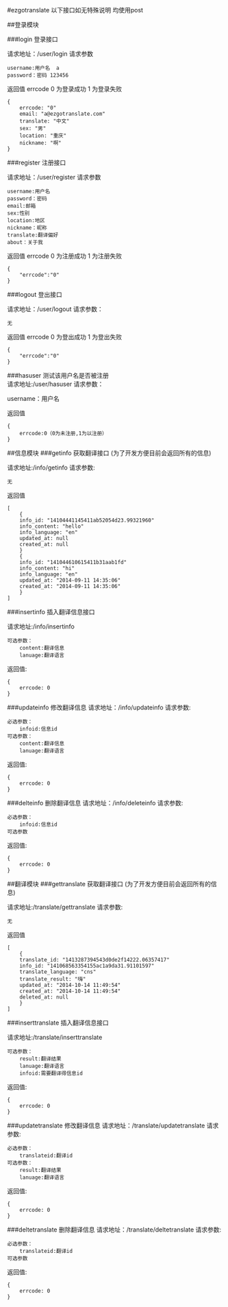 #ezgotranslate
以下接口如无特殊说明 均使用post

##登录模块

###login
登录接口

请求地址：/user/login
请求参数

    username:用户名  a
    password：密码 123456
    
返回值 
errcode 
0 为登录成功 
1 为登录失败

    {
        errcode: "0"
        email: "a@ezgotranslate.com"
        translate: "中文"
        sex: "男"
        location: "重庆"
        nickname: "啊"
    }
    
###register
注册接口

请求地址：/user/register
请求参数

    username:用户名
    password：密码
    email:邮箱
    sex:性别
    location:地区
    nickname：昵称
    translate:翻译偏好
    about：关于我
    
返回值 
errcode 
0 为注册成功 
1 为注册失败

    {
        "errcode":"0"
    }
    
###logout
登出接口

请求地址：/user/logout
请求参数：

    无
    
返回值 
errcode 
0 为登出成功 
1 为登出失败

    {
        "errcode":"0"
    }
###hasuser
测试该用户名是否被注册  
请求地址:/user/hasuser
请求参数：

username：用户名

返回值

    {
        errcode:0（0为未注册,1为以注册）
    }  
##信息模块
###getinfo
获取翻译接口
(为了开发方便目前会返回所有的信息)

请求地址:/info/getinfo
请求参数:

    无

返回值

    [
        {
        info_id: "14104441145411ab52054d23.99321960"
        info_content: "hello"
        info_language: "en"
        updated_at: null
        created_at: null
        }
        {
        info_id: "141044610615411b31aab1fd"
        info_content: "hi"
        info_language: "en"
        updated_at: "2014-09-11 14:35:06"
        created_at: "2014-09-11 14:35:06"
        }
    ]
###insertinfo
插入翻译信息接口

请求地址:/info/insertinfo

    可选参数：
        content:翻译信息
        lanuage:翻译语言

返回值:

    {
        errcode: 0
    }
###updateinfo
   修改翻译信息
请求地址：/info/updateinfo
请求参数:
    
    必选参数：
        infoid:信息id
    可选参数：
        content:翻译信息
        lanuage:翻译语言

返回值:

    {
        errcode: 0
    }

###delteinfo
删除翻译信息
请求地址：/info/deleteinfo
请求参数:
    
    必选参数：
        infoid:信息id
    可选参数

返回值:

    {
        errcode: 0
    }
##翻译模块
###gettranslate
获取翻译接口
(为了开发方便目前会返回所有的信息)

请求地址:/translate/gettranslate
请求参数:

    无

返回值

    [
        {
        translate_id: "1413287394543d0de2f14222.06357417"
        info_id: "141068563354155ac1a9da31.91101597"
        translate_language: "cns"
        translate_result: "嗨"
        updated_at: "2014-10-14 11:49:54"
        created_at: "2014-10-14 11:49:54"
        deleted_at: null
        }
    ]
###inserttranslate
插入翻译信息接口

请求地址:/translate/inserttranslate

    可选参数：
        result:翻译结果
        lanuage:翻译语言
        infoid:需要翻译得信息id

返回值:

    {
        errcode: 0
    }
###updatetranslate
   修改翻译信息
请求地址：/translate/updatetranslate
请求参数:
    
    必选参数：
        translateid:翻译id
    可选参数：
        result:翻译结果
        lanuage:翻译语言

返回值:

    {
        errcode: 0
    }

###deltetranslate
删除翻译信息
请求地址：/translate/deltetranslate
请求参数:
    
    必选参数：
        translateid:翻译id
    可选参数

返回值:

    {
        errcode: 0
    }
    
    
